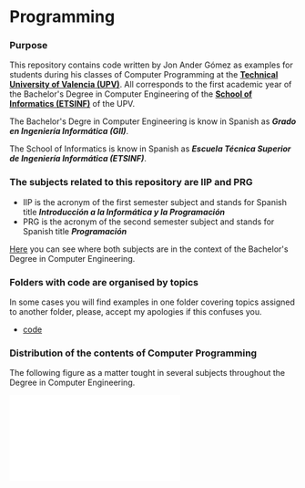# Programming

### Purpose
This repository contains code written by Jon Ander Gómez as examples for students
during his classes of Computer Programming at the [**Technical University of Valencia (UPV)**](https://www.upv.es/).
All corresponds to the first academic year of the Bachelor's Degree in Computer Engineering of the
[**School of Informatics (ETSINF)**](https://www.etsinf.upv.es/) of the UPV.

The Bachelor's Degre in Computer Engineering is know in Spanish as ***Grado en Ingeniería Informática (GII)***.

The School of Informatics is know in Spanish as ***Escuela Técnica Superior de Ingeniería Informática (ETSINF)***.

### The subjects related to this repository are **IIP** and **PRG**

* IIP is the acronym of the first semester subject and stands for Spanish title _**Introducción a la Informática y la Programación**_
* PRG is the acronym of the second semester subject and stands for Spanish title _**Programación**_

[Here](images/Computer-programming-in-the-GII.pdf) you can see where both subjects are in the context of the Bachelor's Degree in Computer Engineering.


### Folders with code are organised by topics

In some cases you will find examples in one folder covering topics assigned to another folder, please, accept my apologies if this confuses you.

* [code](code)


### Distribution of the contents of Computer Programming
The following figure as a matter tought in several subjects throughout the Degree in Computer Engineering.

![Compute Programming contents](images/Computer-Programming-contents.pdf)
